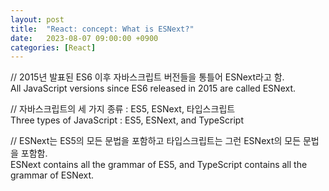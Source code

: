 ```yaml
---
layout: post
title:  "React: concept: What is ESNext?"
date:   2023-08-07 09:00:00 +0900
categories: [React]
---
```


// 2015년 발표된 ES6 이후 자바스크립트 버전들을 통틀어 ESNext라고 함.   
All JavaScript versions since ES6 released in 2015 are called ESNext.   
   
// 자바스크립트의 세 가지 종류 : ES5, ESNext, 타입스크립트   
Three types of JavaScript : ES5, ESNext, and TypeScript   
   
// ESNext는 ES5의 모든 문법을 포함하고 타입스크립트는 그런 ESNext의 모든 문법을 포함함.   
ESNext contains all the grammar of ES5, and TypeScript contains all the grammar of ESNext.   

